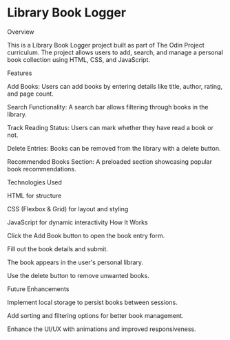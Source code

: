 # Library Book Logger
Overview

This is a Library Book Logger project built as part of The Odin Project curriculum. The project allows users to add, search, and manage a personal book collection using HTML, CSS, and JavaScript.

Features

Add Books: Users can add books by entering details like title, author, rating, and page count.

Search Functionality: A search bar allows filtering through books in the library.

Track Reading Status: Users can mark whether they have read a book or not.

Delete Entries: Books can be removed from the library with a delete button.

Recommended Books Section: A preloaded section showcasing popular book recommendations.

Technologies Used

HTML for structure

CSS (Flexbox & Grid) for layout and styling

JavaScript for dynamic interactivity
How It Works

Click the Add Book button to open the book entry form.

Fill out the book details and submit.

The book appears in the user's personal library.

Use the delete button to remove unwanted books.

Future Enhancements

Implement local storage to persist books between sessions.

Add sorting and filtering options for better book management.

Enhance the UI/UX with animations and improved responsiveness.
